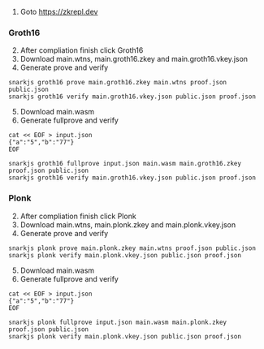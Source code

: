 1. Goto https://zkrepl.dev

### Groth16
2. After compliation finish click Groth16
3. Download main.wtns, main.groth16.zkey and main.groth16.vkey.json
4. Generate prove and verify
```
snarkjs groth16 prove main.groth16.zkey main.wtns proof.json public.json
snarkjs groth16 verify main.groth16.vkey.json public.json proof.json

```

5. Download main.wasm
6. Generate fullprove and verify
```
cat << EOF > input.json
{"a":"5","b":"77"}
EOF

snarkjs groth16 fullprove input.json main.wasm main.groth16.zkey proof.json public.json
snarkjs groth16 verify main.groth16.vkey.json public.json proof.json

```

### Plonk
2. After compliation finish click Plonk
3. Download main.wtns, main.plonk.zkey and main.plonk.vkey.json
4. Generate prove and verify
```
snarkjs plonk prove main.plonk.zkey main.wtns proof.json public.json
snarkjs plonk verify main.plonk.vkey.json public.json proof.json

```

5. Download main.wasm
6. Generate fullprove and verify
```
cat << EOF > input.json
{"a":"5","b":"77"}
EOF

snarkjs plonk fullprove input.json main.wasm main.plonk.zkey proof.json public.json
snarkjs plonk verify main.plonk.vkey.json public.json proof.json

```

